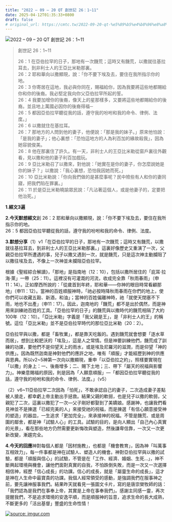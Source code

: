 ```yaml
---
title: "2022 – 09 – 20 QT 創世記 26：1~11"
date: 2025-04-12T01:35:33+0800
draft: false
# original_url: https://cmtc.tw/2022-09-20-qt-%e5%89%b5%e4%b8%96%e8%a8%98-26%ef%bc%9a111
---
```


![2022 – 09 – 20 QT 創世記 26：1~11](/images/qt.jpg  "2022 – 09 – 20 QT 創世記 26：1~11")

> 創世記 26：1~11
>
> 26：1 在亞伯拉罕的日子，那地有一次饑荒；這時又有饑荒，以撒就往基拉耳去，到非利士人的王亞比米勒那裏。  
> 26：2 耶和華向以撒顯現，說：「你不要下埃及去，要住在我所指示你的地。  
> 26：3 你寄居在這地，我必與你同在，賜福給你，因為我要將這些地都賜給你和你的後裔。我必堅定我向你父亞伯拉罕所起的誓。  
> 26：4 我要加增你的後裔，像天上的星那樣多，又要將這些地都賜給你的後裔。並且地上萬國必因你的後裔得福─  
> 26：5 都因亞伯拉罕聽從我的話，遵守我的吩咐和我的命令、律例、法度。」  
> 26：6 以撒就住在基拉耳。  
> 26：7 那地方的人問到他的妻子，他便說：「那是我的妹子。」原來他怕說：「是我的妻子」；他心裏想：「恐怕這地方的人為利百加的緣故殺我」，因為她容貌俊美。  
> 26：8 他在那裏住了許久。有一天，非利士人的王亞比米勒從窗戶裏往外觀看，見以撒和他的妻子利百加戲玩。  
> 26：9 亞比米勒召了以撒來，對他說：「她實在是你的妻子，你怎麼說她是你的妹子？」以撒說：「我心裏想，恐怕我因她而死。」  
> 26：10 亞比米勒說：「你向我們做的是甚麼事呢？民中險些有人和你的妻同寢，把我們陷在罪裏。」  
> 26：11 於是亞比米勒曉諭眾民說：「凡沾著這個人，或是他妻子的，定要把他治死。」

**1.經文3遍**

**2.今天默想經文**創 26：2 耶和華向以撒顯現，說：「你不要下埃及去，要住在我所指示你的地。  
26：5 都因亞伯拉罕聽從我的話，遵守我的吩咐和我的命令、律例、法度。

**3.默想分享**（1）v1「在亞伯拉罕的日子，那地有一次饑荒；這時又有饑荒，以撒就往基拉耳去，到非利士人的王亞比米勒那裏。」這裏好像歷史又重演了一次，父親亞伯拉罕所遭遇的事，兒子以撒又遇到一次，就是饑荒，只是這次神主動攔阻了以撒往埃及去，不像上一次神並未攔阻亞伯拉罕。

根據《聖經綜合解讀》，「那地」是指南地（12：10），包括以撒所居住的「庇耳·拉海·萊」一帶（25：11）。這裡沒有可灌溉的河流，收成完全靠「秋雨春雨」（申11：14）。正如摩西所說的：「從歲首到年終，耶和華——你神的眼目時常看顧那地」（申11：12）。當神的百姓順服神時，「祂必按時降秋雨春雨在你們的地上，使你們可以收藏五穀、新酒，和油」；當神的百姓偏離神時，祂「就使天閉塞不下雨，地也不出產」（申11：17）。因此，迦南地的「饑荒」都不是出於偶然，而是神用來訓練祂百姓的工具。「亞伯拉罕的日子」的饑荒與以撒時代的饑荒相隔了大約100年（12：10）。「亞比米勒」字義是「我父親是王」，是「非利士人的王」的稱號。這位「亞比米勒」並不是亞伯拉罕時代的那位亞比米勒（20：2）。

亞伯拉罕與以撒，都是「畜牧業」，都是靠天吃飯的。遇到饑荒就會想要「逐水草而居」，想到比較肥沃的「埃及」，這是人之常情。但是神要訓練他們，饑荒成了訓練的功課，要他們不是仰望天上的雨水，或是埃及尼羅河的滋潤，而是仰望「神的供應」。因為既然迦南是神對他們的應許之地，唯有「順服」才能經歷到神的供應與恩典。所以v2~5神第一次向以撒顯現，重申「以亞伯拉之約」，照樣要實現在「以撒」的身上：一、後裔增多；二、賜下土地；三、帶下「屬天的祝福與影響力」。神樂意賜福的原因，則是因為「人願意順服」—「都因亞伯拉罕聽從我的話，遵守我的吩咐和我的命令、律例、法度。」（v5）

（2）v6~11亞伯拉罕二次因為「怕死」，不敢承認自己的妻子，二次造成妻子差點被人搶走，都幸虧上帝主動出手拯救。結果父親的軟弱，也是兒子以撒的軟弱，父親犯了二次，這裏以撒犯了一次—父子剛好都娶到了美嬌娘。感謝神，也讓我們看見神並不是揀選「已經完美的人」來接受祂的祝福，而是揀選「有信心願意接受神的塑造」的器皿，一生追求「更加完全」，來承接神的祝福。不管是饑荒、或是周圍的鄰舍，都是神「試驗人心」的工具。試驗的目的，是向人顯出「自己內心真實的光景」，看在那些地方仍然需要更新悔改與塑造，然後謙卑信靠，一次又一次更新改變，漸趨完全。

**4.今天的回應**神對每個人都是「因材施教」，也都是「機會教育」，因為神「叫萬事互相效力」，每一件事都是神在試驗人、塑造人的機會。神對亞伯拉罕與以撒的試驗，都是「順服與信心」的試驗，不管是在「工作、經濟、婚姻、生死…」，神不斷興起環境與機會，讓他們面對真實的自我，不怕跌倒失敗，而是一次又一次選擇相信神，經歷「信心成長」的功課。信心的成長，就是「屬靈生命的成長」，這才是神在人生命中最寶貴的功課。我個人經常領受的感動，是強調我們在服事神之前，要先讓神服事我們。結果昨天就看見一張圖文卡片，寫的是唐崇榮牧師的話：「我們認為是我們在事奉上帝，其實是上帝在事奉我們」。感謝主同感一靈，再次提醒我們，不是追求環境的安逸平順，而是順服神的旨意，追求生命的長大成熟，不斷更多的「活出基督」豐盛的生命性情！

[![](/images/NsLVv3R.jpg "source: imgur.com")](https://imgur.com/NsLVv3R)